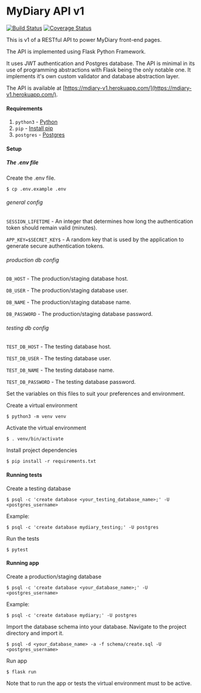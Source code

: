 # MyDiary API v1

[![Build Status](https://travis-ci.org/mutaimwiti/mydiary-v1.svg?branch=development)](
https://travis-ci.org/mutaimwiti/mydiary-v1)
[![Coverage Status](https://coveralls.io/repos/github/mutaimwiti/mydiary-v1/badge.svg?branch=development)](
https://coveralls.io/github/mutaimwiti/mydiary-v1?branch=development)

This is v1 of a RESTful API to power MyDiary front-end pages.

The API is implemented using Flask Python Framework. 

It uses JWT authentication and Postgres database.  The API is minimal in its use of programming abstractions with Flask 
being the only notable one. It implements it's own custom validator and database abstraction layer.

The API is available at [https://mdiary-v1.herokuapp.com/](https://mdiary-v1.herokuapp.com/).

#### Requirements
1. `python3` - [Python](https://www.python.org/)
2. `pip` - [Install pip](https://pip.pypa.io/en/stable/installing/)
3. `postgres` - [Postgres](https://www.postgresql.org/)

#### Setup
##### The .env file
Create the .env file.

`$ cp .env.example .env`

###### general config
`SESSION_LIFETIME` - An integer that determines how long the authentication token should remain valid (minutes).

`APP_KEY=$SECRET_KEY$` - A random key that is used by the application to generate secure authentication tokens.
###### production db config
`DB_HOST` - The production/staging database host.

`DB_USER` - The production/staging database user.

`DB_NAME` - The production/staging database name.

`DB_PASSWORD` - The production/staging database password.
###### testing db config
`TEST_DB_HOST` - The testing database host.

`TEST_DB_USER` - The testing database user.

`TEST_DB_NAME` - The testing database name.

`TEST_DB_PASSWORD` - The testing database password.

Set the variables on this files to suit your preferences and environment.

Create a virtual environment

`$ python3 -m venv venv`

Activate the virtual environment

`$ . venv/bin/activate`

Install project dependencies

`$ pip install -r requirements.txt`

#### Running tests
Create a testing database 

`$ psql -c 'create database <your_testing_database_name>;' -U <postgres_username>`

Example:

`$ psql -c 'create database mydiary_testing;' -U postgres`

Run the tests

`$ pytest`

#### Running app
Create a production/staging database 

`$ psql -c 'create database <your_database_name>;' -U <postgres_username>`

Example:

`$ psql -c 'create database mydiary;' -U postgres`

Import the database schema into your database. Navigate to the project directory and import it.

`$ psql -d <your_database_name> -a -f schema/create.sql -U <postgres_username>`

Run app

`$ flask run`

Note that to run the app or tests the virtual environment must to be active.

